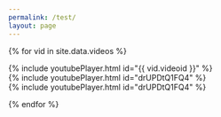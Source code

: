 ```yaml
---
permalink: /test/
layout: page
---
```


{% for vid in site.data.videos %}

<div class="row mt-3">
  <div class="col-lg-4 clearfix">
    {% include youtubePlayer.html id="{{ vid.videoid }}" %}</div>
  <div class="col-lg-4 clearfix">
    {% include youtubePlayer.html id="drUPDtQ1FQ4" %}</div>
  <div class="col-lg-4 clearfix">
    {% include youtubePlayer.html id="drUPDtQ1FQ4" %}</div>
</div>

{% endfor %}
